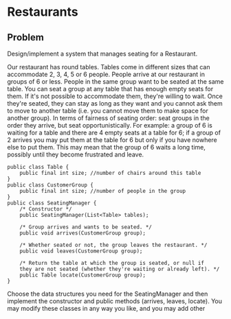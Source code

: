 # Restaurants

## Problem

Design/implement a system that manages seating for a Restaurant.

Our restaurant has round tables. Tables come in different sizes that can accommodate 2, 3, 4, 5
or 6 people. People arrive at our restaurant in groups of 6 or less. People in the same group
want to be seated at the same table. You can seat a group at any table that has enough empty
seats for them. If it's not possible to accommodate them, they're willing to wait. Once they're
seated, they can stay as long as they want and you cannot ask them to move to another table
(i.e. you cannot move them to make space for another group). 
In terms of fairness of seating order: seat groups in the order they arrive, but seat opportunistically. For example: a group of 6
is waiting for a table and there are 4 empty seats at a table for 6; if a group of 2 arrives you may
put them at the table for 6 but only if you have nowhere else to put them. This may mean that
the group of 6 waits a long time, possibly until they become frustrated and leave.

```
public class Table {
    public final int size; //number of chairs around this table
}
public class CustomerGroup {
    public final int size; //number of people in the group
}
public class SeatingManager {
    /* Constructor */
    public SeatingManager(List<Table> tables);

    /* Group arrives and wants to be seated. */
    public void arrives(CustomerGroup group);

    /* Whether seated or not, the group leaves the restaurant. */
    public void leaves(CustomerGroup group);
    
    /* Return the table at which the group is seated, or null if
    they are not seated (whether they're waiting or already left). */
    public Table locate(CustomerGroup group);
}
```

Choose the data structures you need for the SeatingManager and then implement the
constructor and public methods (arrives, leaves, locate). You may modify these classes in any
way you like, and you may add other
